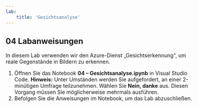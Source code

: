 ```yaml
---
lab:
    title: 'Gesichtsanalyse'
---
```


## 04 Labanweisungen
In diesem Lab verwenden wir den Azure-Dienst „Gesichtserkennung“, um reale Gegenstände in Bildern zu erkennen.

1.  Öffnen Sie das Notebook **04 – Gesichtsanalyse.ipynb** in Visual Studio Code.
    **Hinweis:** Unter Umständen werden Sie aufgefordert, an einer 2-minütigen Umfrage teilzunehmen. Wählen Sie **Nein, danke** aus. Diesen Vorgang müssen Sie möglicherweise mehrmals ausführen.
2.  Befolgen Sie die Anweisungen im Notebook, um das Lab abzuschließen.
